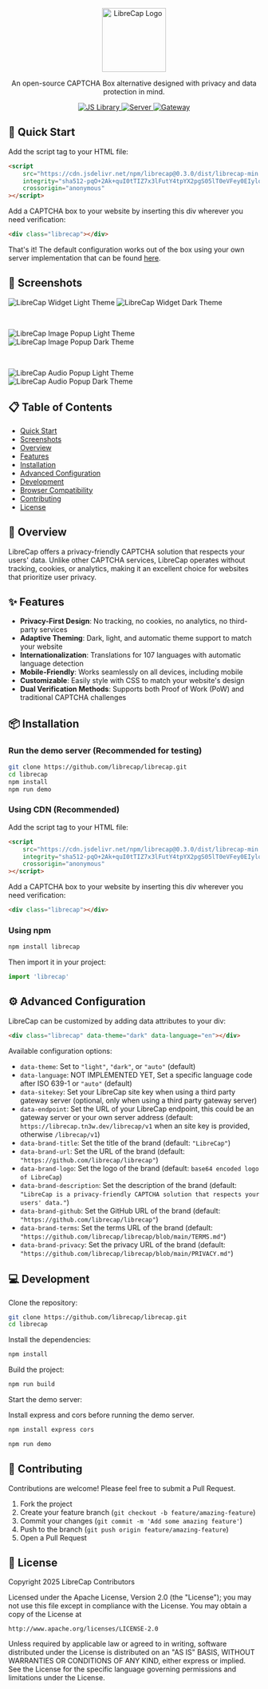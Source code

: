 <p align="center">
  <a href="https://github.com/librecap/librecap">
      <picture>
          <source height="128" media="(prefers-color-scheme: dark)" srcset="https://github.com/librecap/librecap/releases/download/v0.1.0-img/LibreCap-dark.webp">
          <source height="128" media="(prefers-color-scheme: light)" srcset="https://github.com/librecap/librecap/releases/download/v0.1.0-img/LibreCap-light.webp">
          <img height="128" alt="LibreCap Logo" src="https://github.com/librecap/librecap/releases/download/v0.1.0-img/LibreCap-light.webp">
      </picture>
  </a>
</p>

<p align="center">
  An open-source CAPTCHA Box alternative designed with privacy and data protection in mind.
</p>

<p align="center">
  <a href="https://github.com/librecap/librecap">
    <img src="https://img.shields.io/badge/JS_Library-blue?style=for-the-badge&logo=javascript" alt="JS Library">
  </a>
  <a href="https://github.com/librecap/librecap-server">
    <img src="https://img.shields.io/badge/Server-green?style=for-the-badge&logo=rust" alt="Server">
  </a>
  <a href="https://github.com/librecap/librecap-gateway">
    <img src="https://img.shields.io/badge/Gateway-red?style=for-the-badge&logo=linux" alt="Gateway">
  </a>
</p>

## 🚀 Quick Start

Add the script tag to your HTML file:

```html
<script
	src="https://cdn.jsdelivr.net/npm/librecap@0.3.0/dist/librecap-min.js"
	integrity="sha512-pqO+2Ak+quI0tTIZ7x3lFutY4tpYX2pgS05lT0eVFey0EIyloFOpLyoeF8LP33FkA8LFkB0Zw6OXUO6tnZ6hkw=="
	crossorigin="anonymous"
></script>
```

Add a CAPTCHA box to your website by inserting this div wherever you need verification:

```html
<div class="librecap"></div>
```

That's it! The default configuration works out of the box using your own server implementation that can be found [here](https://github.com/librecap/librecap-server).

## 📸 Screenshots

![LibreCap Widget Light Theme](https://github.com/librecap/librecap/releases/download/v0.2.8-img/widget-light.png)
![LibreCap Widget Dark Theme](https://github.com/librecap/librecap/releases/download/v0.2.8-img/widget-dark.png)

<br>

![LibreCap Image Popup Light Theme](https://github.com/librecap/librecap/releases/download/v0.3.0-img/image-popup-light.png)
![LibreCap Image Popup Dark Theme](https://github.com/librecap/librecap/releases/download/v0.3.0-img/image-popup-dark.png)

<br>

![LibreCap Audio Popup Light Theme](https://github.com/librecap/librecap/releases/download/v0.3.0-img/audio-popup-light.png)
![LibreCap Audio Popup Dark Theme](https://github.com/librecap/librecap/releases/download/v0.3.0-img/audio-popup-dark.png)

## 📋 Table of Contents

- [Quick Start](#-quick-start)
- [Screenshots](#-screenshots)
- [Overview](#-overview)
- [Features](#-features)
- [Installation](#-installation)
- [Advanced Configuration](#-advanced-configuration)
- [Development](#-development)
- [Browser Compatibility](#-browser-compatibility)
- [Contributing](#-contributing)
- [License](#-license)

## 🌟 Overview

LibreCap offers a privacy-friendly CAPTCHA solution that respects your users' data. Unlike other CAPTCHA services, LibreCap operates without tracking, cookies, or analytics, making it an excellent choice for websites that prioritize user privacy.

## ✨ Features

- **Privacy-First Design**: No tracking, no cookies, no analytics, no third-party services
- **Adaptive Theming**: Dark, light, and automatic theme support to match your website
- **Internationalization**: Translations for 107 languages with automatic language detection
- **Mobile-Friendly**: Works seamlessly on all devices, including mobile
- **Customizable**: Easily style with CSS to match your website's design
- **Dual Verification Methods**: Supports both Proof of Work (PoW) and traditional CAPTCHA challenges

## 📦 Installation

### Run the demo server (Recommended for testing)

```bash
git clone https://github.com/librecap/librecap.git
cd librecap
npm install
npm run demo
```

### Using CDN (Recommended)

Add the script tag to your HTML file:

```html
<script
	src="https://cdn.jsdelivr.net/npm/librecap@0.3.0/dist/librecap-min.js"
	integrity="sha512-pqO+2Ak+quI0tTIZ7x3lFutY4tpYX2pgS05lT0eVFey0EIyloFOpLyoeF8LP33FkA8LFkB0Zw6OXUO6tnZ6hkw=="
	crossorigin="anonymous"
></script>
```

Add a CAPTCHA box to your website by inserting this div wherever you need verification:

```html
<div class="librecap"></div>
```

### Using npm

```bash
npm install librecap
```

Then import it in your project:

```javascript
import 'librecap'
```

## ⚙️ Advanced Configuration

LibreCap can be customized by adding data attributes to your div:

```html
<div class="librecap" data-theme="dark" data-language="en"></div>
```

Available configuration options:

- `data-theme`: Set to `"light"`, `"dark"`, or `"auto"` (default)
- `data-language`: NOT IMPLEMENTED YET, Set a specific language code after ISO 639-1 or `"auto"` (default)
- `data-sitekey`: Set your LibreCap site key when using a third party gateway server (optional, only when using a third party gateway server)
- `data-endpoint`: Set the URL of your LibreCap endpoint, this could be an gateway server or your own server address (default: `https://librecap.tn3w.dev/librecap/v1` when an site key is provided, otherwise `/librecap/v1`)
- `data-brand-title`: Set the title of the brand (default: `"LibreCap"`)
- `data-brand-url`: Set the URL of the brand (default: `"https://github.com/librecap/librecap"`)
- `data-brand-logo`: Set the logo of the brand (default: `base64 encoded logo of LibreCap`)
- `data-brand-description`: Set the description of the brand (default: `"LibreCap is a privacy-friendly CAPTCHA solution that respects your users' data."`)
- `data-brand-github`: Set the GitHub URL of the brand (default: `"https://github.com/librecap/librecap"`)
- `data-brand-terms`: Set the terms URL of the brand (default: `"https://github.com/librecap/librecap/blob/main/TERMS.md"`)
- `data-brand-privacy`: Set the privacy URL of the brand (default: `"https://github.com/librecap/librecap/blob/main/PRIVACY.md"`)

## 💻 Development

Clone the repository:

```bash
git clone https://github.com/librecap/librecap.git
cd librecap
```

Install the dependencies:

```bash
npm install
```

Build the project:

```bash
npm run build
```

Start the demo server:

Install express and cors before running the demo server.

```bash
npm install express cors
```

```bash
npm run demo
```

## 👥 Contributing

Contributions are welcome! Please feel free to submit a Pull Request.

1. Fork the project
2. Create your feature branch (`git checkout -b feature/amazing-feature`)
3. Commit your changes (`git commit -m 'Add some amazing feature'`)
4. Push to the branch (`git push origin feature/amazing-feature`)
5. Open a Pull Request

## 📄 License

Copyright 2025 LibreCap Contributors

Licensed under the Apache License, Version 2.0 (the "License");
you may not use this file except in compliance with the License.
You may obtain a copy of the License at

    http://www.apache.org/licenses/LICENSE-2.0

Unless required by applicable law or agreed to in writing, software
distributed under the License is distributed on an "AS IS" BASIS,
WITHOUT WARRANTIES OR CONDITIONS OF ANY KIND, either express or implied.
See the License for the specific language governing permissions and
limitations under the License.
